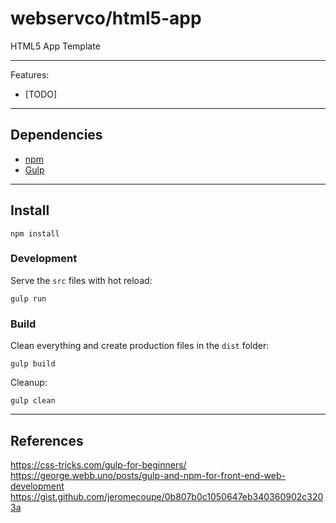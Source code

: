 # webservco/html5-app

HTML5 App Template

---

Features:
- [TODO]

---

## Dependencies
- [npm](https://www.npmjs.com/)
- [Gulp](https://gulpjs.com/)

---

## Install
```
npm install
```

### Development
Serve the `src` files with hot reload:
```
gulp run
```

### Build
Clean everything and create production files in the `dist` folder:
```
gulp build
```
Cleanup:
```
gulp clean
```

---

## References
https://css-tricks.com/gulp-for-beginners/  
https://george.webb.uno/posts/gulp-and-npm-for-front-end-web-development  
https://gist.github.com/jeromecoupe/0b807b0c1050647eb340360902c3203a  
